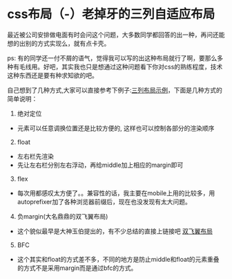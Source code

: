 # css布局（-）老掉牙的三列自适应布局
最近被公司安排做电面有时会问这个问题，大多数同学都回答的出一种，再问还能想的出别的方式实现么，就有点卡壳。

ps: 有的同学还一付不屑的语气，觉得我可以写的出这种布局就行了啊，要那么多种有毛线用。好吧，其实我也只是想通过这种问题看下你对css的熟练程度，技术这种东西还是要有种求知欲的吧。

自己想到了几种方式,大家可以直接参考下例子:[三列布局示例](https://github.com/AndreGeng/practice-css-layout/tree/master/3column-layout)，下面是几种方式的简单说明：
1. 绝对定位

  * 元素可以任意调换位置还是比较方便的, 这样也可以控制各部分的渲染顺序
2. float

  * 左右栏先渲染
  * 先让左右栏分别左右浮动，再给middle加上相应的margin即可
3. flex

  * 每次用都感叹太方便了。。兼容性的话，我主要在mobile上用的比较多，用autoprefixer加了各种浏览器前缀后，现在也没发现有太大问题。
4. 负margin(大名鼎鼎的双飞翼布局)
  * 这个貌似最早是大神玉伯提出的，有不少总结的直接上链接吧
  [双飞翼布局](http://www.cnblogs.com/front-end/archive/2012/08/29/zq_0406.html)
5. BFC

  * 这个其实和float的方式差不多，不同的地方是防止middle和float的元素重叠的方式不是采用margin而是通过bfc的方式。
